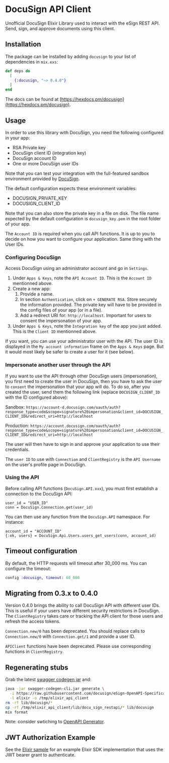 # DocuSign API Client

Unofficial DocuSign Elixir Library used to interact with the eSign REST API. Send, sign, and approve documents using this client.

## Installation

The package can be installed by adding `docusign` to your list of dependencies in `mix.exs`:

```elixir
def deps do
  [
    {:docusign, "~> 0.4.0"}
  ]
end
```

The docs can be found at [https://hexdocs.pm/docusign](https://hexdocs.pm/docusign).

## Usage

In order to use this library with DocuSign, you need the following configured in your app:

- RSA Private key
- DocuSign client ID (integration key)
- DocuSign account ID
- One or more DocuSign user IDs

Note that you can test your integration with the full-featured sandbox environment provided
by [DocuSign](https://appdemo.docusign.com).

The default configuration expects these environment variables:

- DOCUSIGN_PRIVATE_KEY
- DOCUSIGN_CLIENT_ID

Note that you can also store the private key in a file on disk. The file name expected by 
the default configuration is `docusign_key.pem` in the root folder of your app.

The `Account ID` is required when you call API functions. It is up to you to decide on how
you want to configure your application. Same thing with the User IDs.

### Configuring DocuSign

Access DocuSign using an administrator account and go in `Settings`. 

1. Under `Apps & Keys`, note the `API Account ID`. This is the `Account ID` mentionned above.
2. Create a new app:
   1. Provide a name. 
   2. In section `Authentication`, click on `+ GENERATE RSA`. Store securely the information provided. The private key will have to be provided in the config files of your app (or in a file).
   3. Add a redirect URI for: `http://localhost`. Important for users to consent the impersonation of your app.
3. Under `Apps & Keys`, note the `Integration key` of the app you just added. This is the `Client ID` mentionned above.

If you want, you can use your administrator user with the API. The user ID is displayed in the
`My account information` frame on the `Apps & Keys` page. But it would most likely be safer to create
a user for it (see below).

### Impersonate another user through the API

If you want to use the API through other DocuSign users (impersonation), you first need to create the user in 
DocuSign, then you have to ask the user to `consent` the impersonation that your app will do.
To do so, after you created the user, send them the following link (replace `DOCUSIGN_CLIENT_ID` with the ID configured above):

Sandbox: 
`https://account-d.docusign.com/oauth/auth?response_type=code&scope=signature%20impersonation&client_id=DOCUSIGN_CLIENT_ID&redirect_uri=http://localhost`

Production: 
`https://account.docusign.com/oauth/auth?response_type=code&scope=signature%20impersonation&client_id=DOCUSIGN_CLIENT_ID&redirect_uri=http://localhost`

The user will then have to sign in and approve your application to use their credentials.

The `user ID` to use with `Connection` and `ClientRegistry` is the `API Username` on the user's profile
page in DocuSign.

### Using the API

Before calling API functions (`DocuSign.API.xxx`), you must first establish a connection to the 
DocuSign API:

```
user_id = "USER_ID"
conn = DocuSign.Connection.get(user_id)
```

You can then use any function from the `DocuSign.API` namespace. For instance:

```
account_id = "ACCOUNT_ID"
{:ok, users} = DocuSign.Api.Users.users_get_users(conn, account_id)
```

## Timeout configuration

By default, the HTTP requests will timeout after 30_000 ms. You can configure the timeout:

```elixir
config :docusign, timeout: 60_000
```

## Migrating from 0.3.x to 0.4.0

Version 0.4.0 brings the ability to call DocuSign API with different user IDs. This is useful if your
users have different security restrictions in DocuSign. The `ClientRegistry` takes care or tracking
the API client for those users and refresh the access tokens.

`Connection.new/0` has been deprecated. You should replace calls to `Connection.new/0` with `Connection.get/1` and provide a user ID.

`APIClient` functions have been deprecated. Please use corresponding functions in `ClientRegistry`.

## Regenerating stubs

Grab the latest [swagger codegen jar](https://github.com/swagger-api/swagger-codegen#prerequisites) and:

```bash
java -jar swagger-codegen-cli.jar generate \
  -i https://raw.githubusercontent.com/docusign/eSign-OpenAPI-Specification/master/esignature.rest.swagger-v2.1.json \
  -l elixir -o /tmp/elixir_api_client
rm -rf lib/docusign/*
cp -rf /tmp/elixir_api_client/lib/docu_sign_restapi/* lib/docusign
mix format
```

Note: consider swtiching to [OpenAPI Generator](https://github.com/OpenAPITools/openapi-generator/blob/master/docs/qna.md).

## JWT Authorization Example

See the [Elixir sample](https://github.com/neilberkman/docusign_elixir_sample_app) for an example Elixir SDK implementation that uses the JWT bearer grant to authenticate.
